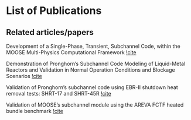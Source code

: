 # List of Publications

## Related articles/papers

Development of a Single-Phase, Transient, Subchannel Code, within the MOOSE Multi-Physics Computational Framework [!cite](kyriakopoulos2022development)

Demonstration of Pronghorn’s Subchannel Code Modeling of Liquid-Metal Reactors and Validation in Normal Operation Conditions and Blockage Scenarios [!cite](kyriakopoulos2023demonstration)

Validation of Pronghorn’s subchannel code using EBR-II shutdown heat removal tests: SHRT-17 and SHRT-45R [!cite](tano2024validation)

Validation of MOOSE’s subchannel module using the AREVA FCTF heated bundle benchmark [!cite](kyriakopoulos2024validation)
